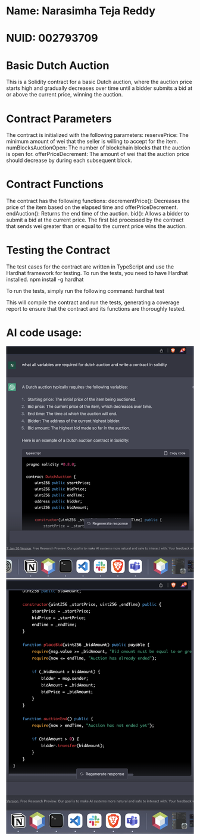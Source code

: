 # Name: Narasimha Teja Reddy

# NUID: 002793709

# Basic Dutch Auction
This is a Solidity contract for a basic Dutch auction, where the auction price starts high and gradually decreases over time until a bidder submits a bid at or above the current price, winning the auction.

# Contract Parameters
The contract is initialized with the following parameters:
reservePrice: The minimum amount of wei that the seller is willing to accept for the item.
numBlocksAuctionOpen: The number of blockchain blocks that the auction is open for.
offerPriceDecrement: The amount of wei that the auction price should decrease by during each subsequent block.

# Contract Functions
The contract has the following functions:
decrementPrice(): Decreases the price of the item based on the elapsed time and offerPriceDecrement.
endAuction(): Returns the end time of the auction.
bid(): Allows a bidder to submit a bid at the current price. The first bid processed by the contract that sends wei greater than or equal to the current price wins the auction.

# Testing the Contract
The test cases for the contract are written in TypeScript and use the Hardhat framework for testing. To run the tests, you need to have Hardhat installed.
npm install -g hardhat

To run the tests, simply run the following command:
hardhat test

This will compile the contract and run the tests, generating a coverage report to ensure that the contract and its functions are thoroughly tested.

# AI code usage:

![](images/TY2.png)
![](images/TY1.png)